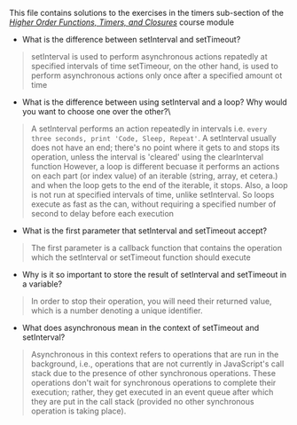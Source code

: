 This file contains solutions to the exercises in the timers sub-section of the *[Higher Order Functions, Timers, and Closures](https://snoseeds.github.io/inf-paces-school/courses/intermediate-javascript/javascript-timers.html)* course module

- What is the difference between setInterval and setTimeout?
> setInterval is used to perform asynchronous actions repatedly at specified intervals of time
> setTimeour, on the other hand, is used to perform asynchronous actions only once after a specified amount ot time

- What is the difference between using setInterval and a loop? Why would you want to choose one over the other?\
> A setInterval performs an action repeatedly in intervals i.e. ```every three seconds, print 'Code, Sleep, Repeat'```. A setInterval usually does not have an end; there's no point where it gets to and stops its operation, unless the interval is 'cleared' using the clearInterval function
> However, a loop is different becuase it performs an actions on each part (or index value) of an iterable (string, array, et cetera.) and when the loop gets to the end of the iterable, it stops. Also, a loop is not run at specified intervals of time, unlike setInterval. So loops execute as fast as the can, without requiring a specified number of second to delay before each execution

- What is the first parameter that setInterval and setTimeout accept?
> The first parameter is a callback function that contains the operation which the setInterval or setTimeout function should execute

- Why is it so important to store the result of setInterval and setTimeout in a variable?
> In order to stop their operation, you will need their returned value, which is a number denoting a unique identifier.

- What does asynchronous mean in the context of setTimeout and setInterval?
> Asynchronous in this context refers to operations that are run in the background, i.e., operations that are not currently in JavaScript's call stack due to the presence of other synchronous operations. These operations don't wait for synchronous operations to complete their execution; rather, they get executed in an event queue after which they are put in the call stack (provided no other synchronous operation is taking place).
